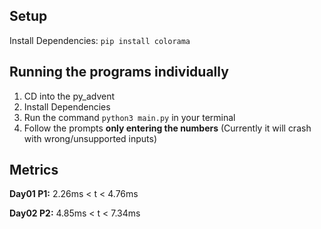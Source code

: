 ## Setup

Install Dependencies:
`pip install colorama`

## Running the programs individually

1. CD into the py_advent
2. Install Dependencies
3. Run the command `python3 main.py` in your terminal
4. Follow the prompts **only entering the numbers** (Currently it will crash with wrong/unsupported inputs)

## Metrics

**Day01 P1:** 2.26ms < t < 4.76ms

**Day02 P2:** 4.85ms < t < 7.34ms
